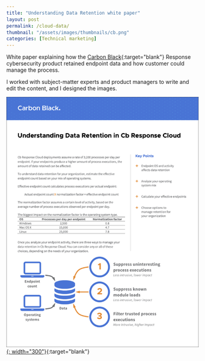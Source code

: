 ```yaml
---
title: "Understanding Data Retention white paper"
layout: post
permalink: /cloud-data/
thumbnail: "/assets/images/thumbnails/cb.png"
categories: [Technical marketing]
---
```

White paper explaining how the [Carbon Black](https://www.carbonblack.com/){:target="blank"} Response cybersecurity product retained endpoint data and how customer could manage the process.

I worked with subject-matter experts and product managers to write and edit the content, and I designed the images.

[![](/assets/images/cloud-data-retention.png){: width="300"}](/assets/pdf/cloud-data-retention.pdf){:target="blank"}
